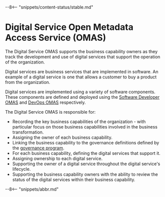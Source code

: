 <!-- SPDX-License-Identifier: CC-BY-4.0 -->
<!-- Copyright Contributors to the Egeria project. -->

--8<-- "snippets/content-status/stable.md"

# Digital Service Open Metadata Access Service (OMAS)

The Digital Service OMAS supports the business capability owners as they track the development and use of digital services that support the operation of the organization.

Digital services are business services that are implemented in software.  An example of a digital service is one that allows a customer to buy a product from the organization.

Digital services are implemented using a variety of software components.  These components are defined and deployed using the [Software Developer OMAS](/services/omas/software-developer/overview) and [DevOps OMAS](/services/omas/dev-ops/overview) respectively.

The Digital Service OMAS is responsible for:

- Recording the key business capabilities of the organization - with particular focus on those business capabilities involved in the business transformation.
- Assigning the owner of each business capability.
- Linking the business capability to the governance definitions defined by the [governance program](/services/omas/governance-program/overview).
- For each business capability, defining the digital services that support it.
- Assigning ownership to each digital service.
- Supporting the owner of a digital service throughout the digital service's lifecycle.
- Supporting the business capability owners with the ability to review the status of the digital services within their business capability.


--8<-- "snippets/abbr.md"
